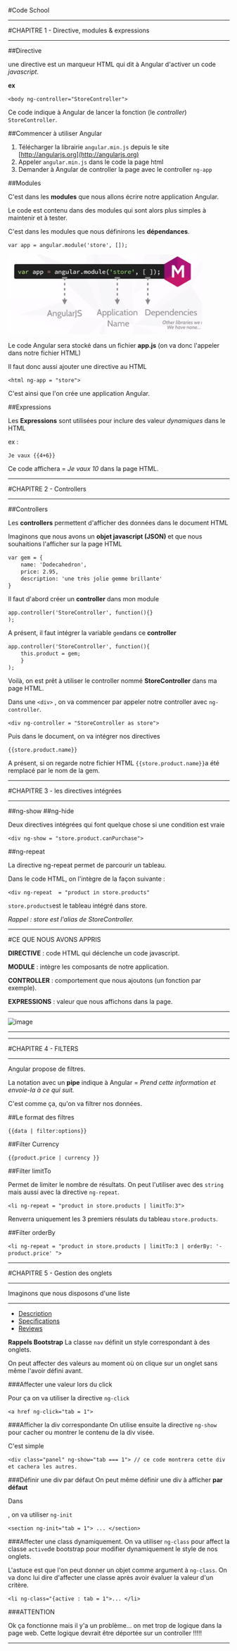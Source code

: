 #Code School

***************************************
#CHAPITRE 1 - Directive, modules & expressions
***************************************

##Directive

une directive est un marqueur HTML qui dit à Angular d'activer un code _javascript_.


**ex**

```
<body ng-controller="StoreController">
```

Ce code indique à Angular de lancer la fonction (le *controller*) `StoreController`.



##Commencer à utiliser Angular

1. Télécharger la librairie `angular.min.js` depuis le site [http://angularjs.org](http://angularjs.org)
2. Appeler `angular.min.js` dans le code la page html
3. Demander à Angular de controller la page avec le controller `ng-app`



##Modules

C'est dans les **modules** que nous allons écrire notre application Angular. 

Le code est contenu dans des modules qui sont alors plus simples à maintenir et à tester.

C'est dans les modules que nous définirons les **dépendances**.

```
var app = angular.module('store', []);
```

![image](illustration_formation/module.png)

Le code Angular sera stocké dans un fichier **app.js** (on va donc l'appeler dans notre fichier HTML)

Il faut donc aussi ajouter une directive au HTML 

```
<html ng-app = "store">
```
C'est ainsi que l'on crée une application Angular. 

##Expressions

Les **Expressions** sont utilisées pour inclure des valeur *dynamiques* dans le HTML 

ex : 

```
Je vaux {{4+6}}

```
Ce code affichera = *Je vaux 10* dans la page HTML.


***************************************
#CHAPITRE 2 - Controllers 
***************************************


##Controllers 

Les **controllers** permettent d'afficher des données dans le document HTML

Imaginons que nous avons un **objet javascript (JSON)** et que nous souhaitions l'afficher sur la page HTML

```
var gem = {
	name: 'Dodecahedron',
	price: 2.95,
	description: 'une très jolie gemme brillante'
}
```


Il faut d'abord créer un **controller** dans mon module 

```
app.controller('StoreController', function(){}
);
```

A présent, il faut intégrer la variable `gem`dans ce **controller**

```
app.controller('StoreController', function(){
	this.product = gem;
	}
);
```

Voilà, on est prêt à utiliser le controller nommé **StoreController** dans ma page HTML.


Dans une `<div>` , on va commencer par appeler notre controller avec `ng-controller`.

```
<div ng-controller = "StoreController as store">
```

Puis dans le document, on va intégrer nos directives

```
{{store.product.name}}
```


A présent, si on regarde notre fichier HTML `{{store.product.name}}`a été remplacé par le nom de la gem. 


***************************************
#CHAPITRE 3 - les directives intégrées
***************************************


##ng-show 
##ng-hide 

Deux directives intégrées  qui font quelque chose si une condition est vraie 

```
<div ng-show = "store.product.canPurchase">
````



##ng-repeat

La directive ng-repeat permet de parcourir un tableau. 

Dans le code HTML, on l'intègre de la façon suivante : 

```
<div ng-repeat  = "product in store.products"
```

`store.products`est le tableau intégré dans store. 

*Rappel : store  est l'alias de StoreController.*


**************************************************

#CE QUE NOUS AVONS APPRIS 


**DIRECTIVE** : code HTML qui déclenche un code javascript.

**MODULE** : intègre les composants de notre application.

**CONTROLLER** : comportement que nous ajoutons (un fonction par exemple).

**EXPRESSIONS** : valeur que nous affichons dans la page. 

****************************************************

![image](illustration_formation/resume_part1.png) 


***************************************************



***************************************
#CHAPITRE 4 - FILTERS
***************************************

Angular propose de filtres.

La notation avec un **pipe** indique à Angular = 
*Prend cette information et envoie-la à ce qui suit.*

C'est comme ça, qu'on va filtrer nos données. 

##Le format des filtres 

```
{{data | filter:options}}
```



##Filter Currency

```
{{product.price | currency }}
```

##Filter limitTo

Permet de limiter le nombre de résultats. 
On peut l'utiliser avec des `string` mais aussi avec la directive `ng-repeat`.

```
<li ng-repeat = "product in store.products | limitTo:3">
```

Renverra uniquement les 3 premiers résulats du tableau `store.products`.


##Filter orderBy

```
<li ng-repeat = "product in store.products | limitTo:3 | orderBy: '-product.price' ">
```


*********************************
#CHAPITRE 5 - Gestion des onglets
************************************


Imaginons que nous disposons d'une liste 

--------------
<section>
	<ul class="nav nav-pills">
		<li> <a href>Description</a></li>
		<li> <a href>Specifications</a></li>
		<li> <a href>Reviews</a></li>
	</ul>
</section>

**Rappels Bootstrap**
La classe `nav` définit un style correspondant à des onglets. 


On peut affecter des valeurs au moment où on clique sur un onglet sans même l'avoir défini avant.

###Affecter une valeur lors du click

Pour ça on va utiliser la directive `ng-click`

```
<a href ng-click="tab = 1">
```


###Afficher la div correspondante
On utilise ensuite la directive `ng-show` pour cacher ou montrer le contenu de la div visée. 

C'est simple 

```
<div class="panel" ng-show="tab === 1"> // ce code montrera cette div et cachera les autres. 
```


###Définir une div par défaut
On peut même définir une div à afficher **par défaut**

Dans <section>, on va utiliser `ng-init`


```
<section ng-init="tab = 1"> ... </section>
```

###Affecter une class dynamiquement. 
On va utiliser `ng-class` pour affect la classe `active`de bootstrap pour modifier dynamiquement le style de nos onglets.

L'astuce est que l'on peut donner un objet comme argument à `ng-class`.
On va donc lui dire d'affecter une classe après avoir évaluer la valeur d'un critère. 


```
<li ng-class="{active : tab = 1">... </li>
```


###ATTENTION 

Ok ça fonctionne mais il y'a un problème... on met trop de logique dans la page web. 
Cette logique devrait être déportée sur un controller !!!!! 

**********************************************







